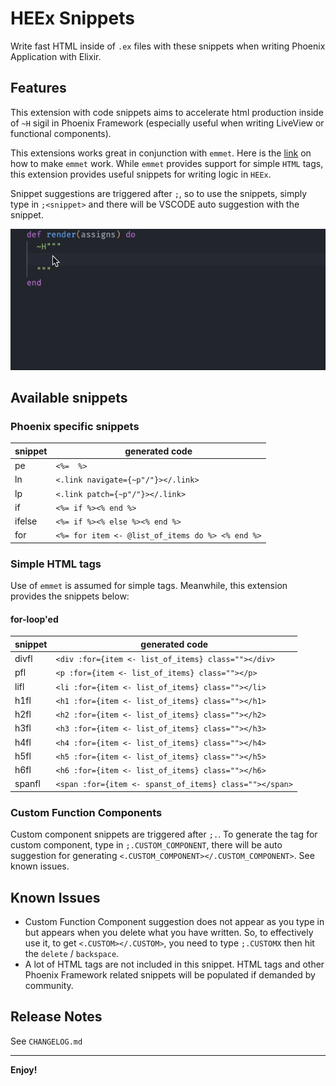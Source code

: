 # HEEx Snippets

Write fast HTML inside of `.ex` files with these snippets when writing Phoenix Application with Elixir.

## Features

This extension with code snippets aims to accelerate html production inside of `~H` sigil in Phoenix Framework (especially useful when writing LiveView or functional components).

This extensions works great in conjunction with `emmet`. Here is the [link](https://github.com/elixir-lsp/vscode-elixir-ls/issues/243#issuecomment-1422409957) on how to make `emmet` work. While `emmet` provides support for simple `HTML` tags, this extension provides useful snippets for writing logic in `HEEx`.

Snippet suggestions are triggered after `;`, so to use the snippets, simply type in `;<snippet>` and there will be VSCODE auto suggestion with the snippet.

![](https://github.com/azyzz228/html-in-h-sigil/blob/main/assets/sample.gif)

## Available snippets

### Phoenix specific snippets

| snippet | generated code |
|---|---|
|pe|`<%=  %>`|
|ln|`<.link navigate={~p"/"}></.link>`|
|lp|`<.link patch={~p"/"}></.link>`|
|if|`<%= if %><% end %>`|
|ifelse|`<%= if %><% else %><% end %>`|
|for|`<%= for item <- @list_of_items do %> <% end %>`|

### Simple HTML tags
Use of `emmet` is assumed for simple tags. Meanwhile, this extension provides the snippets below:

#### for-loop'ed

| snippet | generated code |
|---|---|
|divfl|`<div :for={item <- list_of_items} class=""></div>`|
|pfl|`<p :for={item <- list_of_items} class=""></p>`|
|lifl|`<li :for={item <- list_of_items} class=""></li>`|
|h1fl|`<h1 :for={item <- list_of_items} class=""></h1>`|
|h2fl|`<h2 :for={item <- list_of_items} class=""></h2>`|
|h3fl|`<h3 :for={item <- list_of_items} class=""></h3>`|
|h4fl|`<h4 :for={item <- list_of_items} class=""></h4>`|
|h5fl|`<h5 :for={item <- list_of_items} class=""></h5>`|
|h6fl|`<h6 :for={item <- list_of_items} class=""></h6>`|
|spanfl|`<span :for={item <- spanst_of_items} class=""></span>`|

### Custom Function Components
Custom component snippets are triggered after `;.`. To generate the tag for custom component, type in `;.CUSTOM_COMPONENT`, there will be auto suggestion for generating `<.CUSTOM_COMPONENT></.CUSTOM_COMPONENT>`. See known issues.

## Known Issues

- Custom Function Component suggestion does not appear as you type in but appears when you delete what you have written. So, to effectively use it, to get `<.CUSTOM></.CUSTOM>`, you need to type `;.CUSTOMX` then hit the `delete` / `backspace`. 
- A lot of HTML tags are not included in this snippet. HTML tags and other Phoenix Framework related snippets will be populated if demanded by community. 
## Release Notes

See `CHANGELOG.md`

---

**Enjoy!**
